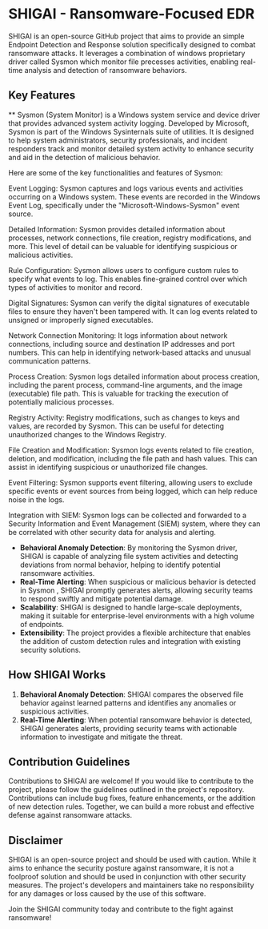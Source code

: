 # SHIGAI - Ransomware-Focused EDR

SHIGAI is an open-source GitHub project that aims to provide an simple Endpoint Detection and Response solution specifically designed to combat ransomware attacks. It leverages a combination of windows proprietary driver called Sysmon which monitor file precesses activities, enabling real-time analysis and detection of ransomware behaviors.

## Key Features

** Sysmon (System Monitor) is a Windows system service and device driver that provides advanced system activity logging. Developed by Microsoft, Sysmon is part of the Windows Sysinternals suite of utilities. It is designed to help system administrators, security professionals, and incident responders track and monitor detailed system activity to enhance security and aid in the detection of malicious behavior.

Here are some of the key functionalities and features of Sysmon:

Event Logging: Sysmon captures and logs various events and activities occurring on a Windows system. These events are recorded in the Windows Event Log, specifically under the "Microsoft-Windows-Sysmon" event source.

Detailed Information: Sysmon provides detailed information about processes, network connections, file creation, registry modifications, and more. This level of detail can be valuable for identifying suspicious or malicious activities.

Rule Configuration: Sysmon allows users to configure custom rules to specify what events to log. This enables fine-grained control over which types of activities to monitor and record.

Digital Signatures: Sysmon can verify the digital signatures of executable files to ensure they haven't been tampered with. It can log events related to unsigned or improperly signed executables.

Network Connection Monitoring: It logs information about network connections, including source and destination IP addresses and port numbers. This can help in identifying network-based attacks and unusual communication patterns.

Process Creation: Sysmon logs detailed information about process creation, including the parent process, command-line arguments, and the image (executable) file path. This is valuable for tracking the execution of potentially malicious processes.

Registry Activity: Registry modifications, such as changes to keys and values, are recorded by Sysmon. This can be useful for detecting unauthorized changes to the Windows Registry.

File Creation and Modification: Sysmon logs events related to file creation, deletion, and modification, including the file path and hash values. This can assist in identifying suspicious or unauthorized file changes.

Event Filtering: Sysmon supports event filtering, allowing users to exclude specific events or event sources from being logged, which can help reduce noise in the logs.

Integration with SIEM: Sysmon logs can be collected and forwarded to a Security Information and Event Management (SIEM) system, where they can be correlated with other security data for analysis and alerting.

- **Behavioral Anomaly Detection**: By monitoring the Sysmon driver, SHIGAI is capable of analyzing file system activities and detecting deviations from normal behavior, helping to identify potential ransomware activities.
- **Real-Time Alerting**: When suspicious or malicious behavior is detected in Sysmon , SHIGAI promptly generates alerts, allowing security teams to respond swiftly and mitigate potential damage.
- **Scalability**: SHIGAI is designed to handle large-scale deployments, making it suitable for enterprise-level environments with a high volume of endpoints.
- **Extensibility**: The project provides a flexible architecture that enables the addition of custom detection rules and integration with existing security solutions.

## How SHIGAI Works

1. **Behavioral Anomaly Detection**: SHIGAI compares the observed file behavior against learned patterns and identifies any anomalies or suspicious activities.
2. **Real-Time Alerting**: When potential ransomware behavior is detected, SHIGAI generates alerts, providing security teams with actionable information to investigate and mitigate the threat.

## Contribution Guidelines

Contributions to SHIGAI are welcome! If you would like to contribute to the project, please follow the guidelines outlined in the project's repository. Contributions can include bug fixes, feature enhancements, or the addition of new detection rules. Together, we can build a more robust and effective defense against ransomware attacks.

## Disclaimer

SHIGAI is an open-source project and should be used with caution. While it aims to enhance the security posture against ransomware, it is not a foolproof solution and should be used in conjunction with other security measures. The project's developers and maintainers take no responsibility for any damages or loss caused by the use of this software.

Join the SHIGAI community today and contribute to the fight against ransomware!
